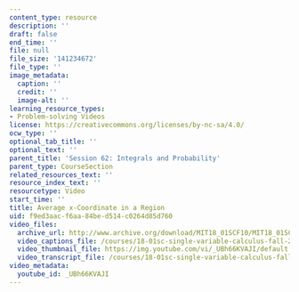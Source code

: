 ```yaml
---
content_type: resource
description: ''
draft: false
end_time: ''
file: null
file_size: '141234672'
file_type: ''
image_metadata:
  caption: ''
  credit: ''
  image-alt: ''
learning_resource_types:
- Problem-solving Videos
license: https://creativecommons.org/licenses/by-nc-sa/4.0/
ocw_type: ''
optional_tab_title: ''
optional_text: ''
parent_title: 'Session 62: Integrals and Probability'
parent_type: CourseSection
related_resources_text: ''
resource_index_text: ''
resourcetype: Video
start_time: ''
title: Average x-Coordinate in a Region
uid: f9ed3aac-f6aa-84be-d514-c0264d85d760
video_files:
  archive_url: http://www.archive.org/download/MIT18_01SCF10/MIT18_01SCF10Rec_47_300k.mp4
  video_captions_file: /courses/18-01sc-single-variable-calculus-fall-2010/f79b643ed6b35fa6b59dffa52f3dfe34_UBh66KVAJI.vtt
  video_thumbnail_file: https://img.youtube.com/vi/_UBh66KVAJI/default.jpg
  video_transcript_file: /courses/18-01sc-single-variable-calculus-fall-2010/32a144504b070fefab9deadad03d6472_UBh66KVAJI.pdf
video_metadata:
  youtube_id: _UBh66KVAJI
---
```

